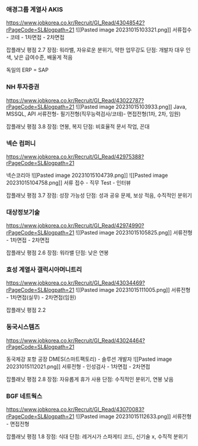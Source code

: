 ### 애경그룹 계열사 AKIS
https://www.jobkorea.co.kr/Recruit/GI_Read/43048542?rPageCode=SL&logpath=21
![[Pasted image 20231015103321.png]]
서류접수 - 코테 - 1차면접 - 2차면접

잡플래닛 평점 2.7
장점: 워라밸, 자유로운 분위기, 약한 업무강도
단점: 개발자 대우 인색, 낮은 급여수준, 배울게 적음

독일의 ERP = SAP

### NH 투자증권
https://www.jobkorea.co.kr/Recruit/GI_Read/43022787?rPageCode=SL&logpath=21
![[Pasted image 20231015103933.png]]
Java, MSSQL, API
서류전형- 필기전형(직무능력검사/코테)- 면접전형(1차, 2차, 임원)

잡플래닛 평점 3.8
장점: 연봉, 복지
단점: 비효율적 문서 작업, 꼰대

### 넥슨 컴퍼니
https://www.jobkorea.co.kr/Recruit/GI_Read/42975388?rPageCode=SL&logpath=21

넥슨코리아
![[Pasted image 20231015104739.png]]
![[Pasted image 20231015104758.png]]
서류 접수 - 직무 Test - 인터뷰 

잡플래닛 평점 3.7
장점: 성장 가능성
단점: 성과 공유 문제, 보상 적음, 수직적인 분위기 

### 대상정보기술
https://www.jobkorea.co.kr/Recruit/GI_Read/42974990?rPageCode=SL&logpath=21
![[Pasted image 20231015105825.png]]
서류전형 - 1차면접 - 2차면접

잡플래닛 평점 2.6
장점: 워라밸
단점: 낮은 연봉 

### 효성 계열사 갤럭시아머니트리
https://www.jobkorea.co.kr/Recruit/GI_Read/43034469?rPageCode=SL&logpath=21
![[Pasted image 20231015111005.png]]
서류전형 - 1차면접(실무) - 2차면접(임원)

잡플래닛 평점 2.2

### 동국시스템즈
https://www.jobkorea.co.kr/Recruit/GI_Read/43024464?rPageCode=SL&logpath=21

동국제강 포항 공장 DMES(스마트팩토리) - 솔루션 개발자
![[Pasted image 20231015112021.png]]
서류전형 - 인성검사 - 1차면접 - 2차면접

잡플래닛 평점 2.8
장점: 자유롭게 휴가 사용 
단점: 수직적인 분위기, 연봉 낮음 

### BGF 네트웍스
https://www.jobkorea.co.kr/Recruit/GI_Read/43070083?rPageCode=SL&logpath=21
![[Pasted image 20231015112633.png]]
서류전형 - 면접전형

잡플래닛 평점 1.8
장점: 식대
단점: 레거시가 스파게티 코드, 신기술 x, 수직적 분위기